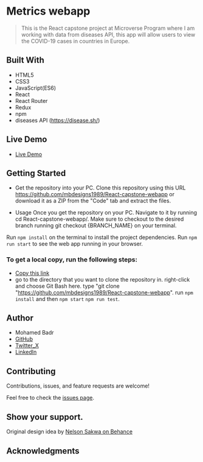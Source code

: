 # Metrics webapp
> This is the React capstone project at Microverse Program where I am working with data from diseases API, this app will allow users to view the COVID-19 cases in countries in Europe.

## Built With

- HTML5
- CSS3
- JavaScript(ES6)
- React
- React Router
- Redux
- npm
- diseases API  (https://disease.sh/)


## Live Demo
- [Live Demo](https://angry-borg-c6fc5f.netlify.app/)


## Getting Started
 - Get the repository into your PC.
  Clone this repository using this URL https://github.com/mbdesigns1989/React-capstone-webapp or download it as a ZIP from the "Code" tab and extract the files.

 - Usage
  Once you get the repository on your PC. Navigate to it by running cd React-capstone-webapp/.
  Make sure to checkout to the desired branch running git checkout {BRANCH_NAME} on your terminal.

  Run `npm install` on the terminal to install the project dependencies.
  Run `npm run start` to see the web app running in your browser.

### To get a local copy, run the following steps:

- [Copy this link](https://github.com/mbdesigns1989/React-capstone-webapp)
- go to the directory that you want to clone the repository in.
right-click and choose Git Bash here.
type "git clone "https://github.com/mbdesigns1989/React-capstone-webapp".
run `npm install` and then `npm start`  `npm run test`.

## Author

- Mohamed Badr
- [GitHub](https://github.com/mbdesigns1989)
- [Twitter_X](https://twitter.com/mohamed66083152)
- [LinkedIn](https://www.linkedin.com/in/mohamed-badr-27b26a212/)

##  Contributing

Contributions, issues, and feature requests are welcome!

Feel free to check the [issues page](../../issues/).

## Show your support.

 Original design idea by [Nelson Sakwa on Behance](https://www.behance.net/sakwadesignstudio)

## Acknowledgments

